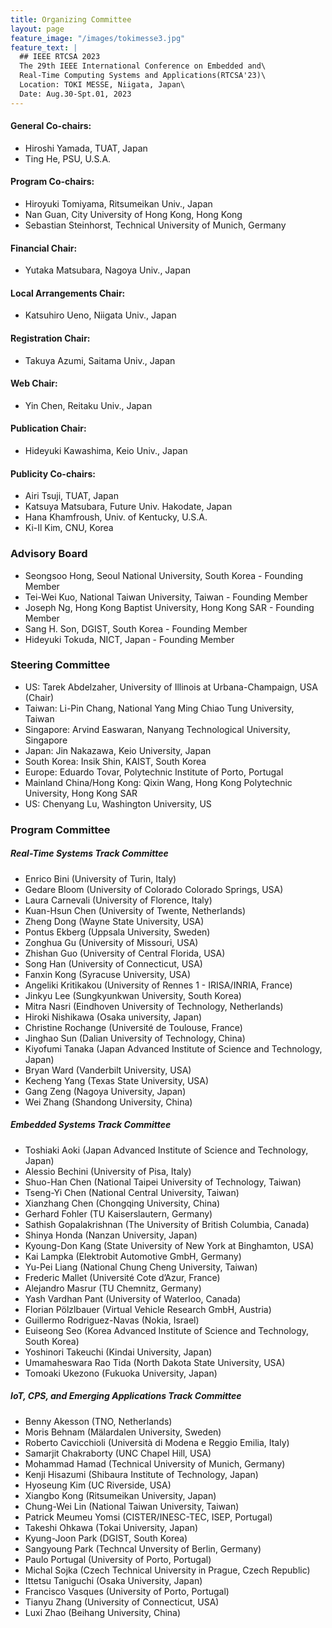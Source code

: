 ```yaml
---
title: Organizing Committee
layout: page
feature_image: "/images/tokimesse3.jpg"
feature_text: |
  ## IEEE RTCSA 2023
  The 29th IEEE International Conference on Embedded and\
  Real-Time Computing Systems and Applications(RTCSA'23)\
  Location: TOKI MESSE, Niigata, Japan\
  Date: Aug.30-Spt.01, 2023
---
```



#### General Co-chairs:
* Hiroshi Yamada, TUAT, Japan
* Ting He, PSU, U.S.A.
#### Program Co-chairs:
* Hiroyuki Tomiyama, Ritsumeikan Univ., Japan
* Nan Guan, City University of Hong Kong, Hong Kong
* Sebastian Steinhorst, Technical University of Munich, Germany
#### Financial Chair:
* Yutaka Matsubara, Nagoya Univ., Japan
####  Local Arrangements Chair:
*  Katsuhiro Ueno, Niigata Univ., Japan
#### Registration Chair:
*  Takuya Azumi, Saitama Univ., Japan
#### Web Chair:
*  Yin Chen, Reitaku Univ., Japan
#### Publication Chair:
*  Hideyuki Kawashima, Keio Univ., Japan
#### Publicity Co-chairs:
* Airi Tsuji, TUAT, Japan
* Katsuya Matsubara, Future Univ. Hakodate, Japan
* Hana Khamfroush, Univ. of Kentucky, U.S.A.
* Ki-Il Kim, CNU, Korea

### Advisory Board


* Seongsoo Hong, Seoul National University, South Korea - Founding Member
* Tei-Wei Kuo, National Taiwan University, Taiwan - Founding Member
* Joseph Ng, Hong Kong Baptist University, Hong Kong SAR - Founding Member
* Sang H. Son, DGIST, South Korea - Founding Member
* Hideyuki Tokuda, NICT, Japan - Founding Member


### Steering Committee
* US: Tarek Abdelzaher, University of Illinois at Urbana-Champaign, USA (Chair)
* Taiwan: Li-Pin Chang, National Yang Ming Chiao Tung University, Taiwan
* Singapore: Arvind Easwaran, Nanyang Technological University, Singapore
* Japan: Jin Nakazawa, Keio University, Japan
* South Korea: Insik Shin, KAIST, South Korea
* Europe: Eduardo Tovar, Polytechnic Institute of Porto, Portugal
* Mainland China/Hong Kong: Qixin Wang, Hong Kong Polytechnic University, Hong Kong SAR
* US: Chenyang Lu, Washington University, US

### Program Committee
##### Real-Time Systems Track Committee
* Enrico Bini (University of Turin, Italy)
* Gedare Bloom (University of Colorado Colorado Springs, USA)
* Laura Carnevali (University of Florence, Italy)
* Kuan-Hsun Chen (University of Twente, Netherlands)
* Zheng Dong (Wayne State University, USA)
* Pontus Ekberg (Uppsala University, Sweden)
* Zonghua Gu (University of Missouri, USA)
* Zhishan Guo (University of Central Florida, USA)
* Song Han (University of Connecticut, USA)
* Fanxin Kong (Syracuse University, USA)
* Angeliki Kritikakou (University of Rennes 1 - IRISA/INRIA, France)
* Jinkyu Lee (Sungkyunkwan University, South Korea)
* Mitra Nasri (Eindhoven University of Technology, Netherlands)
* Hiroki Nishikawa (Osaka university, Japan)
* Christine Rochange (Université de Toulouse, France)
* Jinghao Sun (Dalian University of Technology, China)
* Kiyofumi Tanaka (Japan Advanced Institute of Science and Technology, Japan)
* Bryan Ward (Vanderbilt University, USA)
* Kecheng Yang (Texas State University, USA)
* Gang Zeng (Nagoya University, Japan)
* Wei Zhang (Shandong University, China)

##### Embedded Systems Track Committee
* Toshiaki Aoki (Japan Advanced Institute of Science and Technology, Japan)
* Alessio Bechini (University of Pisa, Italy)
* Shuo-Han Chen (National Taipei University of Technology, Taiwan)
* Tseng-Yi Chen (National Central University, Taiwan)
* Xianzhang Chen (Chongqing University, China)
* Gerhard Fohler (TU Kaiserslautern, Germany)
* Sathish Gopalakrishnan (The University of British Columbia, Canada)
* Shinya Honda (Nanzan University, Japan)
* Kyoung-Don Kang (State University of New York at Binghamton, USA)
* Kai Lampka (Elektrobit Automotive GmbH, Germany)
* Yu-Pei Liang (National Chung Cheng University, Taiwan)
* Frederic Mallet (Université Cote d’Azur, France)
* Alejandro Masrur (TU Chemnitz, Germany)
* Yash Vardhan Pant (University of Waterloo, Canada)
* Florian Pölzlbauer (Virtual Vehicle Research GmbH, Austria)
* Guillermo Rodriguez-Navas (Nokia, Israel)
* Euiseong Seo (Korea Advanced Institute of Science and Technology, South Korea)
* Yoshinori Takeuchi (Kindai University, Japan)
* Umamaheswara Rao Tida (North Dakota State University, USA)
* Tomoaki Ukezono (Fukuoka University, Japan)

##### IoT, CPS, and Emerging Applications Track Committee
* Benny Akesson (TNO, Netherlands)
* Moris Behnam (Mälardalen University, Sweden)
* Roberto Cavicchioli (Università di Modena e Reggio Emilia, Italy)
* Samarjit Chakraborty (UNC Chapel Hill, USA)
* Mohammad Hamad (Technical University of Munich, Germany)
* Kenji Hisazumi (Shibaura Institute of Technology, Japan)
* Hyoseung Kim (UC Riverside, USA)
* Xiangbo Kong (Ritsumeikan University, Japan)
* Chung-Wei Lin (National Taiwan University, Taiwan)
* Patrick Meumeu Yomsi (CISTER/INESC-TEC, ISEP, Portugal)
* Takeshi Ohkawa (Tokai University, Japan)
* Kyung-Joon Park (DGIST, South Korea)
* Sangyoung Park (Techncal Unversity of Berlin, Germany)
* Paulo Portugal (University of Porto, Portugal)
* Michal Sojka (Czech Technical University in Prague, Czech Republic)
* Ittetsu Taniguchi (Osaka University, Japan)
* Francisco Vasques (University of Porto, Portugal)
* Tianyu Zhang (University of Connecticut, USA)
* Luxi Zhao (Beihang University, China)
